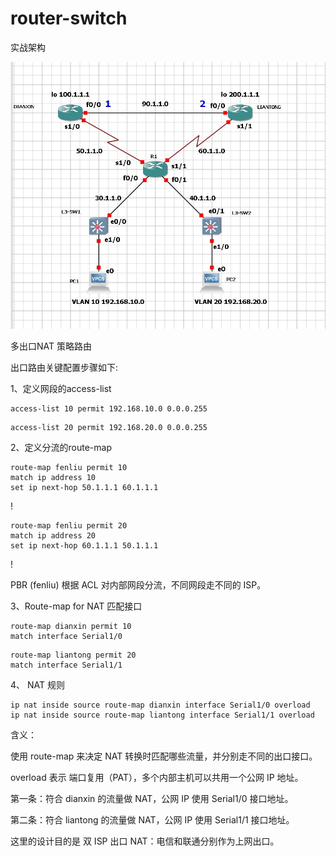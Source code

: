# router-switch

实战架构

![NAT 策略路由 拓扑图](https://github.com/shunetwork/router-switch/raw/main/%E5%A4%9A%E5%87%BA%E5%8F%A3NAT%20%E7%AD%96%E7%95%A5%E8%B7%AF%E7%94%B1%E6%A1%88%E4%BE%8B/%E6%8B%93%E6%89%91%E5%9B%BE/%E6%8B%93%E6%89%91.jpg)


多出口NAT 策略路由

出口路由关键配置步骤如下:


1、定义网段的access-list

```shell
access-list 10 permit 192.168.10.0 0.0.0.255
```

```shell
access-list 20 permit 192.168.20.0 0.0.0.255
```

2、定义分流的route-map

```shell
route-map fenliu permit 10
match ip address 10
set ip next-hop 50.1.1.1 60.1.1.1
```
!         
```shell
route-map fenliu permit 20
match ip address 20
set ip next-hop 60.1.1.1 50.1.1.1
```
!  

PBR (fenliu) 根据 ACL 对内部网段分流，不同网段走不同的 ISP。

3、Route-map for NAT 匹配接口

```shell
route-map dianxin permit 10
match interface Serial1/0
```

```shell
route-map liantong permit 20
match interface Serial1/1
```


4、 NAT 规则

```shell
ip nat inside source route-map dianxin interface Serial1/0 overload
ip nat inside source route-map liantong interface Serial1/1 overload
```

含义：

使用 route-map 来决定 NAT 转换时匹配哪些流量，并分别走不同的出口接口。

overload 表示 端口复用（PAT），多个内部主机可以共用一个公网 IP 地址。

第一条：符合 dianxin 的流量做 NAT，公网 IP 使用 Serial1/0 接口地址。

第二条：符合 liantong 的流量做 NAT，公网 IP 使用 Serial1/1 接口地址。

这里的设计目的是 双 ISP 出口 NAT：电信和联通分别作为上网出口。

